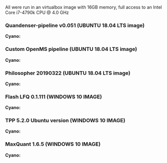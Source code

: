 All were run in an virtualbox image with 16GB memory, full access to an
Intel Core i7-4790k CPU @ 4.0 GHz

### Quandenser-pipeline v0.051 (UBUNTU 18.04 LTS image)

**Cyano:**


### Custom OpenMS pipeline (UBUNTU 18.04 LTS image)

**Cyano:**


### Philosopher 20190322 (UBUNTU 18.04 LTS image)

**Cyano:**


### Flash LFQ 0.1.111 (WINDOWS 10 IMAGE)

**Cyano:**


### TPP 5.2.0 Ubuntu version (WINDOWS 10 IMAGE)

**Cyano:**


### MaxQuant 1.6.5 (WINDOWS 10 IMAGE)

**Cyano:**
